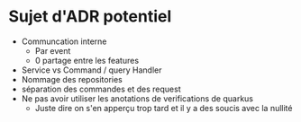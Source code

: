 # Sujet d'ADR potentiel

- Communcation interne
  - Par event
  - 0 partage entre les features
- Service vs Command / query Handler
- Nommage des repositories
- séparation des commandes et des request
- Ne pas avoir utiliser les anotations de verifications de quarkus
  - Juste dire on s'en apperçu trop tard et il y a des soucis avec la nullité
